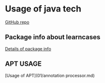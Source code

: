 # Usage of java tech

[GitHub repo](https://github.com/Halcyon666/learn-cases)

## Package info about learncases
[Details of package info](https://github.com/Halcyon666/learn-cases/blob/main/learncases/readme.md)

## APT USAGE
[Usage of APT](01/annotation processor.md)

